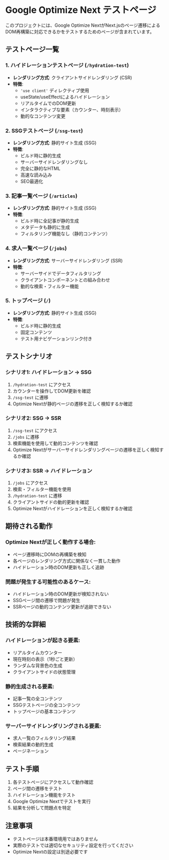 # Google Optimize Next テストページ

このプロジェクトには、Google Optimize NextがNext.jsのページ遷移によるDOM再構築に対応できるかをテストするためのページが含まれています。

## テストページ一覧

### 1. ハイドレーションテストページ (`/hydration-test`)
- **レンダリング方式**: クライアントサイドレンダリング (CSR)
- **特徴**: 
  - `'use client'` ディレクティブ使用
  - useState/useEffectによるハイドレーション
  - リアルタイムでのDOM更新
  - インタラクティブな要素（カウンター、時刻表示）
  - 動的なコンテンツ変更

### 2. SSGテストページ (`/ssg-test`)
- **レンダリング方式**: 静的サイト生成 (SSG)
- **特徴**:
  - ビルド時に静的生成
  - サーバーサイドレンダリングなし
  - 完全に静的なHTML
  - 高速な読み込み
  - SEO最適化

### 3. 記事一覧ページ (`/articles`)
- **レンダリング方式**: 静的サイト生成 (SSG)
- **特徴**:
  - ビルド時に全記事が静的生成
  - メタデータも静的に生成
  - フィルタリング機能なし（静的コンテンツ）

### 4. 求人一覧ページ (`/jobs`)
- **レンダリング方式**: サーバーサイドレンダリング (SSR)
- **特徴**:
  - サーバーサイドでデータフィルタリング
  - クライアントコンポーネントとの組み合わせ
  - 動的な検索・フィルター機能

### 5. トップページ (`/`)
- **レンダリング方式**: 静的サイト生成 (SSG)
- **特徴**:
  - ビルド時に静的生成
  - 固定コンテンツ
  - テスト用ナビゲーションリンク付き

## テストシナリオ

### シナリオ1: ハイドレーション → SSG
1. `/hydration-test` にアクセス
2. カウンターを操作してDOM更新を確認
3. `/ssg-test` に遷移
4. Optimize Nextが静的ページの遷移を正しく検知するか確認

### シナリオ2: SSG → SSR
1. `/ssg-test` にアクセス
2. `/jobs` に遷移
3. 検索機能を使用して動的コンテンツを確認
4. Optimize Nextがサーバーサイドレンダリングページの遷移を正しく検知するか確認

### シナリオ3: SSR → ハイドレーション
1. `/jobs` にアクセス
2. 検索・フィルター機能を使用
3. `/hydration-test` に遷移
4. クライアントサイドの動的更新を確認
5. Optimize Nextがハイドレーションを正しく検知するか確認

## 期待される動作

### Optimize Nextが正しく動作する場合:
- ページ遷移時にDOMの再構築を検知
- 各ページのレンダリング方式に関係なく一貫した動作
- ハイドレーション時のDOM更新も正しく追跡

### 問題が発生する可能性のあるケース:
- ハイドレーション時のDOM更新が検知されない
- SSGページ間の遷移で問題が発生
- SSRページの動的コンテンツ更新が追跡できない

## 技術的な詳細

### ハイドレーションが起きる要素:
- リアルタイムカウンター
- 現在時刻の表示（1秒ごと更新）
- ランダムな背景色の生成
- クライアントサイドの状態管理

### 静的生成される要素:
- 記事一覧の全コンテンツ
- SSGテストページの全コンテンツ
- トップページの基本コンテンツ

### サーバーサイドレンダリングされる要素:
- 求人一覧のフィルタリング結果
- 検索結果の動的生成
- ページネーション

## テスト手順

1. 各テストページにアクセスして動作確認
2. ページ間の遷移をテスト
3. ハイドレーション機能をテスト
4. Google Optimize Nextでテストを実行
5. 結果を分析して問題点を特定

## 注意事項

- テストページは本番環境用ではありません
- 実際のテストでは適切なセキュリティ設定を行ってください
- Optimize Nextの設定は別途必要です 